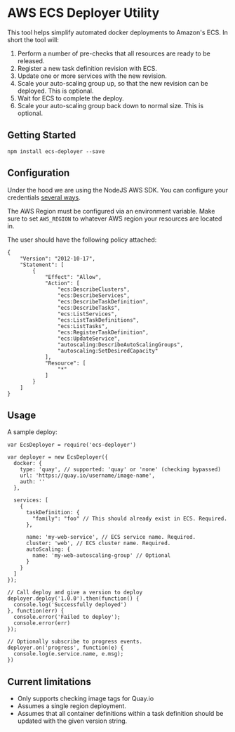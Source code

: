 # AWS ECS Deployer Utility

This tool helps simplify automated docker deployments to Amazon's ECS. In short the tool will:

1. Perform a number of pre-checks that all resources are ready to be released.
1. Register a new task definition revision with ECS.
1. Update one or more services with the new revision.
1. Scale your auto-scaling group up, so that the new revision can be deployed. This is optional.
1. Wait for ECS to complete the deploy.
1. Scale your auto-scaling group back down to normal size. This is optional.

## Getting Started

```
npm install ecs-deployer --save
```

## Configuration

Under the hood we are using the NodeJS AWS SDK. You can configure your credentials [several ways](http://docs.aws.amazon.com/AWSJavaScriptSDK/guide/node-configuring.html).

The AWS Region must be configured via an environment variable. Make sure to set `AWS_REGION` to whatever AWS region your resources are located in.

The user should have the following policy attached:
```
{
    "Version": "2012-10-17",
    "Statement": [
        {
            "Effect": "Allow",
            "Action": [
                "ecs:DescribeClusters",
                "ecs:DescribeServices",
                "ecs:DescribeTaskDefinition",
                "ecs:DescribeTasks",
                "ecs:ListServices",
                "ecs:ListTaskDefinitions",
                "ecs:ListTasks",
                "ecs:RegisterTaskDefinition",
                "ecs:UpdateService",
                "autoscaling:DescribeAutoScalingGroups",
                "autoscaling:SetDesiredCapacity"
            ],
            "Resource": [
                "*"
            ]
        }
    ]
}
```

## Usage

A sample deploy:
```
var EcsDeployer = require('ecs-deployer')

var deployer = new EcsDeployer({
  docker: {
    type: 'quay', // supported: 'quay' or 'none' (checking bypassed)
    url: 'https://quay.io/username/image-name',
    auth: ''
  },

  services: [
    {
      taskDefinition: {
        "family": "foo" // This should already exist in ECS. Required.
      },

      name: 'my-web-service', // ECS service name. Required.
      cluster: 'web', // ECS cluster name. Required.
      autoScaling: {
        name: 'my-web-autoscaling-group' // Optional
      }
    }
  ]
});

// Call deploy and give a version to deploy
deployer.deploy('1.0.0').then(function() {
  console.log('Successfully deployed')
}, function(err) {
  console.error('Failed to deploy');
  console.error(err)
});

// Optionally subscribe to progress events.
deployer.on('progress', function(e) {
  console.log(e.service.name, e.msg);
})
```

## Current limitations

* Only supports checking image tags for Quay.io
* Assumes a single region deployment.
* Assumes that all container definitions within a task definition should be updated with the given version string.
